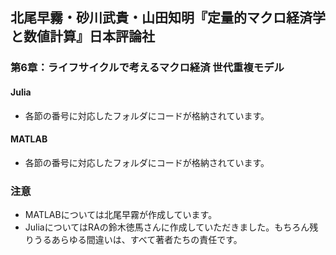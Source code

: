 ## 北尾早霧・砂川武貴・山田知明『定量的マクロ経済学と数値計算』日本評論社

### 第6章：ライフサイクルで考えるマクロ経済 世代重複モデル

#### Julia
* 各節の番号に対応したフォルダにコードが格納されています。

#### MATLAB
* 各節の番号に対応したフォルダにコードが格納されています。

### 注意
- MATLABについては北尾早霧が作成しています。
- JuliaについてはRAの鈴木徳馬さんに作成していただきました。もちろん残りうるあらゆる間違いは、すべて著者たちの責任です。
